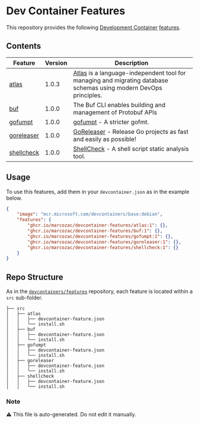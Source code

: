 # Dev Container Features

This repository provides the following [Development Container](https://containers.dev/overview) [features](https://containers.dev/implementors/spec/#features).

## Contents

| Feature | Version | Description |
| ------- | ------- | ----------- |
| [atlas](./src/atlas/README.md) | 1.0.3 | [Atlas](https://atlasgo.io) is a language-independent tool for managing and migrating database schemas using modern DevOps principles. |
| [buf](./src/buf/README.md) | 1.0.0 | The Buf CLI enables building and management of Protobuf APIs |
| [gofumpt](./src/gofumpt/README.md) | 1.0.0 | [gofumpt](https://github.com/mvdan/gofumpt) - A stricter gofmt. |
| [goreleaser](./src/goreleaser/README.md) | 1.0.0 | [GoReleaser](https://goreleaser.com/) - Release Go projects as fast and easily as possible! |
| [shellcheck](./src/shellcheck/README.md) | 1.0.0 | [ShellCheck](https://github.com/koalaman/shellcheck) - A shell script static analysis tool. |

## Usage

To use this features, add them in your `devcontainer.json` as in the example below.

```json
{
    "image": "mcr.microsoft.com/devcontainers/base:debian",
    "features": {
        "ghcr.io/marcozac/devcontainer-features/atlas:1": {},
        "ghcr.io/marcozac/devcontainer-features/buf:1": {},
        "ghcr.io/marcozac/devcontainer-features/gofumpt:1": {},
        "ghcr.io/marcozac/devcontainer-features/goreleaser:1": {},
        "ghcr.io/marcozac/devcontainer-features/shellcheck:1": {}
    }
}
```

## Repo Structure

As in the [`devcontainers/features`](https://github.com/devcontainers/features) repository, each feature is located within a `src` sub-folder.

```
├── src
│   ├── atlas
│   │   ├── devcontainer-feature.json
│   │   └── install.sh
│   ├── buf
│   │   ├── devcontainer-feature.json
│   │   └── install.sh
│   ├── gofumpt
│   │   ├── devcontainer-feature.json
│   │   └── install.sh
│   ├── goreleaser
│   │   ├── devcontainer-feature.json
│   │   └── install.sh
│   ├── shellcheck
│   │   ├── devcontainer-feature.json
│   │   └── install.sh
```

### Note

:warning: This file is auto-generated. Do not edit it manually.
